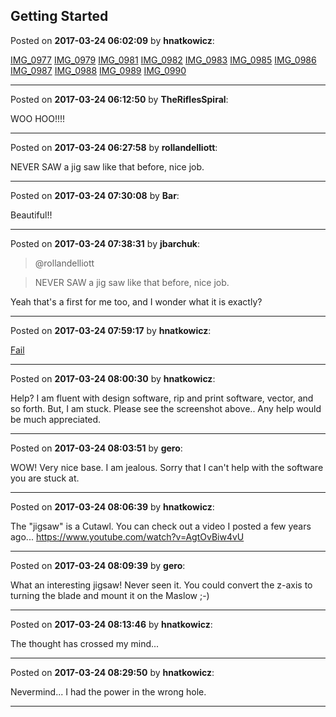 ## Getting Started
Posted on **2017-03-24 06:02:09** by **hnatkowicz**:

[IMG_0977](/images/tP/BQ/tPBQ_img_0977.jpg.jpg) [IMG_0979](/images/Ex/Zt/ExZt_img_0979.jpg.jpg) [IMG_0981](/images/vp/rf/vprf_img_0981.jpg.jpg) [IMG_0982](/images/ic/9K/ic9K_img_0982.jpg.jpg) [IMG_0983](/images/e6/qI/e6qI_img_0983.jpg.jpg) [IMG_0985](/images/ii/ON/iiON_img_0985.jpg.jpg) [IMG_0986](/images/Sw/AN/SwAN_img_0986.jpg.jpg) [IMG_0987](/images/wC/W7/wCW7_img_0987.jpg.jpg) [IMG_0988](/images/GV/Dz/GVDz_img_0988.jpg.jpg) [IMG_0989](/images/Gl/Jt/GlJt_img_0989.jpg.jpg) [IMG_0990](/images/G1/sd/G1sd_img_0990.jpg.jpg)

---

Posted on **2017-03-24 06:12:50** by **TheRiflesSpiral**:

WOO HOO!!!!

---

Posted on **2017-03-24 06:27:58** by **rollandelliott**:

NEVER SAW a jig saw like that before, nice job.

---

Posted on **2017-03-24 07:30:08** by **Bar**:

Beautiful!!

---

Posted on **2017-03-24 07:38:31** by **jbarchuk**:

> @rollandelliott

> NEVER SAW a jig saw like that before, nice job.

Yeah that's a first for me too, and I wonder what it is exactly?

---

Posted on **2017-03-24 07:59:17** by **hnatkowicz**:

[Fail](/images/lO/6t/lO6t_fail.jpg.jpg)

---

Posted on **2017-03-24 08:00:30** by **hnatkowicz**:

Help? I am fluent with design software, rip and print software, vector, and so forth. But, I am stuck. Please see the screenshot above.. Any help would be much appreciated.

---

Posted on **2017-03-24 08:03:51** by **gero**:

WOW! Very nice base. I am jealous. Sorry that I can't help with the software you are stuck at.

---

Posted on **2017-03-24 08:06:39** by **hnatkowicz**:

The "jigsaw" is a Cutawl. You can check out a video I posted a few years ago... https://www.youtube.com/watch?v=AgtOvBiw4vU

---

Posted on **2017-03-24 08:09:39** by **gero**:

What an interesting jigsaw! Never seen it. You could convert the z-axis to turning the blade and mount it on the Maslow ;-)

---

Posted on **2017-03-24 08:13:46** by **hnatkowicz**:

The thought has crossed my mind...

---

Posted on **2017-03-24 08:29:50** by **hnatkowicz**:

Nevermind... I had the power in the wrong hole.

---

